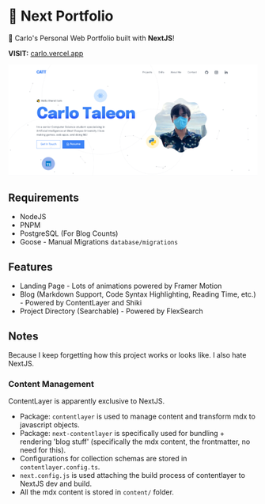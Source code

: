 # 🔼 Next Portfolio

🚀 Carlo's Personal Web Portfolio built with **NextJS**!

**VISIT:** [carlo.vercel.app](https://carlo.vercel.app/)

![SomeImage](/docs/preview.png)

## Requirements

- NodeJS
- PNPM
- PostgreSQL (For Blog Counts)
- Goose - Manual Migrations `database/migrations`

## Features

- Landing Page - Lots of animations powered by Framer Motion
- Blog (Markdown Support, Code Syntax Highlighting, Reading Time, etc.) - Powered by ContentLayer and Shiki
- Project Directory (Searchable) - Powered by FlexSearch

## Notes

Because I keep forgetting how this project works or looks like. I also hate NextJS.

### Content Management

ContentLayer is apparently exclusive to NextJS.

- Package: `contentlayer` is used to manage content and transform mdx to javascript objects.
- Package: `next-contentlayer` is specifically used for bundling + rendering 'blog stuff' (specifically the mdx content, the frontmatter, no need for this).
- Configurations for collection schemas are stored in `contentlayer.config.ts`.
- `next.config.js` is used attaching the build process of contentlayer to NextJS dev and build.
- All the mdx content is stored in `content/` folder.
